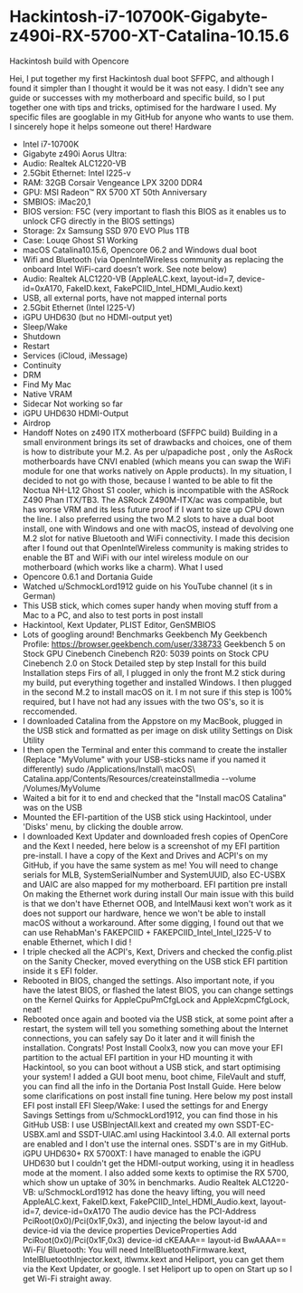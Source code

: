 # Hackintosh-i7-10700K-Gigabyte-z490i-RX-5700-XT-Catalina-10.15.6
Hackintosh build with Opencore

Hei, 
I put together my first Hackintosh dual boot SFFPC, and although I found it simpler than I thought it would be it was not easy. I didn't see any guide or successes with my motherboard and specific build, so I put together one with tips and tricks, optimised for the hardware I used. My specific files are googlable in my GitHub for anyone who wants to use them. I sincerely hope it helps someone out there!
Hardware
- Intel i7-10700K
- Gigabyte z490i Aorus Ultra:
 - Audio: Realtek ALC1220-VB
 - 2.5Gbit Ethernet: Intel I225-v
- RAM: 32GB Corsair Vengeance LPX 3200 DDR4
- GPU: MSI Radeon™ RX 5700 XT 50th Anniversary
- SMBIOS: iMac20,1
- BIOS version:  F5C (very important to flash this BIOS as it enables us to unlock CFG directly in the BIOS settings)
- Storage: 2x Samsung SSD 970 EVO Plus 1TB
- Case: Louqe Ghost S1
Working
- macOS Catalina10.15.6, Opencore 06.2 and Windows dual boot 
- Wifi and Bluetooth (via OpenIntelWireless community as replacing the onboard Intel WiFi-card doesn’t work. See note below)
- Audio: Realtek ALC1220-VB (AppleALC.kext, layout-id=7, device-id=0xA170, FakeID.kext, FakePCIID_Intel_HDMI_Audio.kext)
- USB, all external ports, have not mapped internal ports
- 2.5Gbit Ethernet (Intel I225-V)
- iGPU UHD630 (but no HDMI-output yet)
- Sleep/Wake
- Shutdown
- Restart
- Services (iCloud, iMessage)
- Continuity
- DRM
- Find My Mac
- Native VRAM
- Sidecar
Not working so far
- iGPU UHD630 HDMI-Output
- Airdrop
- Handoff
Notes on z490 ITX motherboard (SFFPC build)
Building in a small environment brings its set of drawbacks and choices, one of them is how to distribute your M.2. As per u/papadiche post , only the AsRock motherboards have CNVI enabled (which means you can swap the WiFi module for one that works natively on Apple products). 
In my situation, I decided to not go with those, because I wanted to be able to fit the Noctua NH-L12 Ghost S1 cooler, which is incompatible with the ASRock Z490 Phan ITX/TB3. The ASRock Z490M-ITX/ac was compatible, but has worse VRM and its less future proof if I want to size up CPU down the line. 
I also preferred using the two M.2 slots to have a dual boot install, one with Windows and one with macOS, instead of devolving one M.2 slot for native Bluetooth and WiFi connectivity. I made this decision after I found out that OpenIntelWireless community is making strides to enable the BT and WiFi with our intel wireless module on our motherboard (which works like a charm).
What I used
- Opencore 0.6.1 and Dortania Guide
- Watched  u/SchmockLord1912 guide on his YouTube channel  (it s in German)
- This USB stick, which comes super handy when moving stuff from a Mac to a PC, and also to test ports in post install
- Hackintool, Kext Updater, PLIST Editor, GenSMBIOS
- Lots of googling around!
Benchmarks
Geekbench
My Geekbench Profile: https://browser.geekbench.com/user/338733
Geekbench 5 on Stock GPU
Cinebench
Cinebench R20: 5039 points on Stock CPU
Cinebench 2.0 on Stock
Detailed step by step Install for this build
Installation steps
Firs of all, I plugged in only the front M.2 stick during my build, put everything together and installed Windows. I then plugged in the second M.2 to install macOS on it. I m not sure if this step is 100% required, but I have not had any issues with the two OS's, so it is reccomended.
- I downloaded Catalina from the Appstore on my MacBook, plugged in the USB stick and formatted as per image on disk utility
Settings on Disk Utility
- I then open the Terminal and enter this command to create the installer (Replace "MyVolume" with your USB-sticks name if you named it differently)
sudo /Applications/Install\ macOS\ Catalina.app/Contents/Resources/createinstallmedia --volume /Volumes/MyVolume
- Waited a bit for it to end and checked that the "Install macOS Catalina" was on the USB
- Mounted the EFI-partition of the USB stick using Hackintool, under 'Disks' menu, by clicking the double arrow.
- I downloaded Kext Updater and downloaded fresh copies of OpenCore and the Kext I needed, here below is a screenshot of my EFI partition pre-install. I have a copy of the Kext and Drives and ACPI's on my GitHub, if you have the same system as me! You will need to change serials for MLB, SystemSerialNumber and SystemUUID, also EC-USBX and UAIC are also mapped for my motherboard.
EFI partition pre install
On making the Ethernet work during install
Our main issue with this build is that we don't have Ethernet OOB, and IntelMausi kext won't work as it does not support our hardware, hence we won't be able to install macOS without a workaround. After some digging, I found out that we can use RehabMan's FAKEPCIID + FAKEPCIID_Intel_Intel_I225-V to enable Ethernet, which I did !
- I triple checked all the ACPI's, Kext, Drivers and checked the config.plist on the Sanity Checker, moved everything on the USB stick EFI partition inside it s EFI folder.
- Rebooted in BIOS, changed the settings. Also important note, if you have the latest BIOS, or flashed the latest BIOS, you can change settings on the Kernel Quirks for AppleCpuPmCfgLock and AppleXcpmCfgLock, neat!
- Rebooted once again and booted via the USB stick, at some point after a restart, the system will tell you something something about the Internet connections, you can safely say Do it later and it will finish the installation. Congrats!
Post Install
Coolx3, now you can move your EFI partition to the actual EFI partition in your HD mounting it with Hackintool, so you can boot without a USB stick, and start optimising your system! I added a GUI boot menu, boot chime, FileVault and stuff, you can find all the info in the Dortania Post Install Guide. Here below some clarifications on post install fine tuning. Here below my post install EFI
post install EFI
Sleep/Wake: I used the settings for and Energy Savings Settings from u/SchmockLord1912, you can find those in his GitHub
USB: I use USBInjectAll.kext and created my own SSDT-EC-USBX.aml and SSDT-UIAC.aml using Hackintool 3.4.0. All external ports are enabled and I don't use the internal ones. SSDT's are in my GitHub.
iGPU UHD630+ RX 5700XT: I have managed to enable the iGPU UHD630 but I couldn't get the HDMI-output working, using it in headless mode at the moment. I also added some kexts to optimise the RX 5700, which show un uptake of 30% in benchmarks.
Audio Realtek ALC1220-VB: u/SchmockLord1912 has done the heavy lifting, you will need AppleALC.kext, FakeID.kext, FakePCIID_Intel_HDMI_Audio.kext, layout-id=7, device-id=0xA170
The audio device has the PCI-Address PciRoot(0x0)/Pci(0x1F,0x3), and injecting the below layout-id and device-id  via the device properties
<key>DeviceProperties</key> 	<dict> 		<key>Add</key> 		<dict> 			<key>PciRoot(0x0)/Pci(0x1F,0x3)</key> 			<dict> 				<key>device-id</key> 				<data>cKEAAA==</data> 				<key>layout-id</key> 				<data>BwAAAA==</data> 			</dict> 		</dict> 	</dict> 
Wi-Fi/ Bluetooth: You will need IntelBluetoothFirmware.kext, IntelBluetoothInjector.kext, itlwmx.kext and Heliport, you can get them via the Kext Updater, or google. I set Heliport up to open on Start up so I get Wi-Fi straight away.
